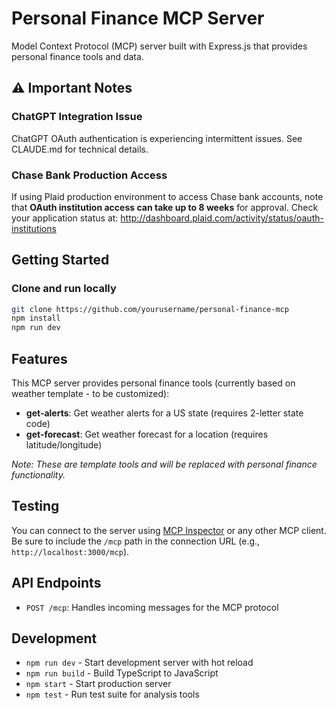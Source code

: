# Personal Finance MCP Server

Model Context Protocol (MCP) server built with Express.js that provides personal finance tools and data.

## ⚠️ Important Notes

### ChatGPT Integration Issue
ChatGPT OAuth authentication is experiencing intermittent issues. See CLAUDE.md for technical details.

### Chase Bank Production Access
If using Plaid production environment to access Chase bank accounts, note that **OAuth institution access can take up to 8 weeks** for approval. Check your application status at: http://dashboard.plaid.com/activity/status/oauth-institutions

## Getting Started

### Clone and run locally

```bash
git clone https://github.com/yourusername/personal-finance-mcp
npm install
npm run dev
```

## Features

This MCP server provides personal finance tools (currently based on weather template - to be customized):

- **get-alerts**: Get weather alerts for a US state (requires 2-letter state code)
- **get-forecast**: Get weather forecast for a location (requires latitude/longitude)

_Note: These are template tools and will be replaced with personal finance functionality._

## Testing

You can connect to the server using [MCP Inspector](https://modelcontextprotocol.io/docs/tools/inspector) or any other MCP client.
Be sure to include the `/mcp` path in the connection URL (e.g., `http://localhost:3000/mcp`).

## API Endpoints

- `POST /mcp`: Handles incoming messages for the MCP protocol

## Development

- `npm run dev` - Start development server with hot reload
- `npm run build` - Build TypeScript to JavaScript
- `npm start` - Start production server
- `npm test` - Run test suite for analysis tools
